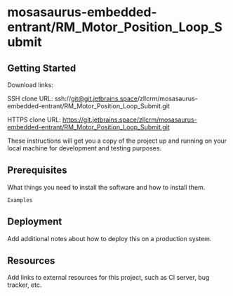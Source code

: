 # mosasaurus-embedded-entrant/RM_Motor_Position_Loop_Submit



## Getting Started

Download links:

SSH clone URL: ssh://git@git.jetbrains.space/zllcrm/mosasaurus-embedded-entrant/RM_Motor_Position_Loop_Submit.git

HTTPS clone URL: https://git.jetbrains.space/zllcrm/mosasaurus-embedded-entrant/RM_Motor_Position_Loop_Submit.git



These instructions will get you a copy of the project up and running on your local machine for development and testing purposes.

## Prerequisites

What things you need to install the software and how to install them.

```
Examples
```

## Deployment

Add additional notes about how to deploy this on a production system.

## Resources

Add links to external resources for this project, such as CI server, bug tracker, etc.
